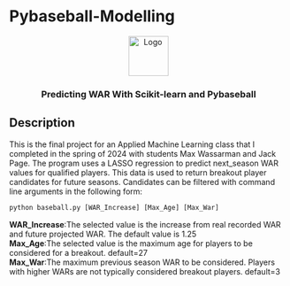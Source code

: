 # Pybaseball-Modelling
<p align="center">
  <a href="https://example.com/">
    <img src="https://cdn.shopify.com/s/files/1/0209/5703/6644/files/baseball-black-and-white-python-athletics-made-by-alex-custom-in-usa-906_300x.jpg" alt="Logo" width=72 height=72>
  </a>

  <h3 align="center">Predicting WAR With Scikit-learn and Pybaseball</h3>
</p>

## Description
This is the final project for an Applied Machine Learning class that I completed in the spring of 2024 with students Max Wassarman and Jack Page. The program uses a LASSO regression to predict next_season WAR values for qualified players. This data is used to return breakout player candidates for future seasons. Candidates can be filtered with command line arguments in the following form:

```python
python baseball.py [WAR_Increase] [Max_Age] [Max_War]
```

**WAR_Increase**:The selected value is the increase from real recorded WAR and future projected WAR. The default value is 1.25\
**Max_Age**:The selected value is the maximum age for players to be considered for a breakout. default=27\
**Max_War**:The maximum previous season WAR to be considered. Players with higher WARs are not typically considered breakout players. default=3
